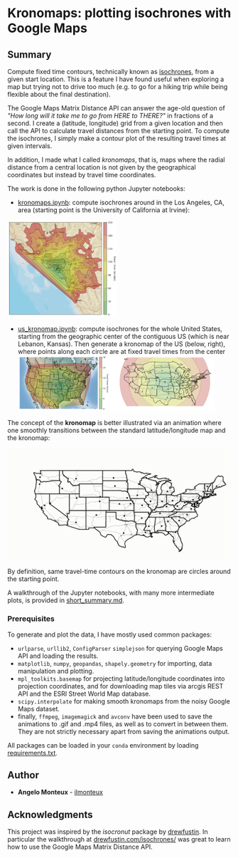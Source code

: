 # Kronomaps: plotting isochrones with Google Maps

## Summary
Compute fixed time contours, technically known as [isochrones](http://en.wikipedia.org/wiki/Isochrone_map), from a given start location. This is a feature I have found useful when exploring a map but trying not to drive too much (e.g. to go for a hiking trip while being flexible about the final destination).

The Google Maps Matrix Distance API can answer the age-old question of *"How long will it take me to go from HERE to THERE?"* in fractions of a second. I create a (latitude, longitude) grid from a given location and then call the API to calculate travel distances from the starting point. To compute the isochrones, I simply make a contour plot of the resulting travel times at given intervals.

In addition, I made what I called *kronomaps*, that is, maps where the radial distance from a central location is not given by the geographical coordinates but instead by travel time coordinates.


The work is done in the following python Jupyter notebooks:
- [kronomaps.ipynb](kronomaps.ipynb): compute isochrones around in the Los Angeles, CA, area (starting point is the University of California at Irvine):    
<img src="figs/first_kronomap_interpolated.png" alt="LA isochrone"  width="49%">

- [us_kronomap.ipynb](us_kronomap.ipynb): compute isochrones for the whole United States, starting from the geographic center of the contiguous US (which is near Lebanon, Kansas). Then generate a kronomap of the US (below, right), where points along each circle are at fixed travel times from the center     
<img src="figs/us_center_interpolated_states_roads.png" alt="US center isochrone"  width="43%"><img src="figs/us_center_morphed.png" alt="US center kronomap"  width="49%">

The concept of the **kronomap** is better illustrated via an animation where one smoothly transitions between the standard latitude/longitude map and the kronomap:

![US center animation](animations/us_morphing.gif)

By definition, same travel-time contours on the kronomap are circles around the starting point.

A walkthrough of the Jupyter notebooks, with many more intermediate plots, is provided in [short_summary.md](short_summary.md).


### Prerequisites
To generate and plot the data, I have mostly used common packages:
- `urlparse`, `urllib2`, `ConfigParser` `simplejson` for querying  Google Maps API and loading the results.
- `matplotlib`, `numpy`, `geopandas`, `shapely.geometry` for importing, data manipulation and plotting.
- `mpl_toolkits.basemap` for projecting latitude/longitude coordinates into projection coordinates, and for downloading map tiles via arcgis REST API and the ESRI Street World Map database.
- `scipy.interpolate` for making smooth kronomaps from the noisy Google Maps dataset.
- finally, `ffmpeg`, `imagemagick` and `avconv` have been used to save the animations to .gif and .mp4 files, as well as to convert in between them. They are not strictly necessary apart from saving the animations output.

All packages can be loaded in your `conda` environment by loading [requirements.txt](requirements.txt).


## Author
* **Angelo Monteux** - [ilmonteux](https://github.com/ilmonteux)

## Acknowledgments
This project was inspired by the *isocronut* package by [drewfustin](https://github.com/drewfustin/isocronut/). In particular the walkthrough at [drewfustin.com/isochrones/](drewfustin.com/isochrones/) was great to learn how to use the Google Maps Matrix Distance API.
